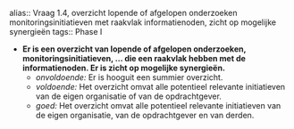alias:: Vraag 1.4, overzicht lopende of afgelopen onderzoeken monitoringsinitiatieven met raakvlak informatienoden, zicht op mogelijke synergieën
tags:: Phase I

- **Er is een overzicht van lopende of afgelopen onderzoeken, monitoringsinitiatieven, … die een raakvlak hebben met de informatienoden. Er is zicht op mogelijke synergieën.**
	- *onvoldoende:* Er is hooguit een summier overzicht.
	- *voldoende:* Het overzicht omvat alle potentieel relevante initiatieven van de eigen organisatie of van de opdrachtgever.
	- *goed:* Het overzicht omvat alle potentieel relevante initiatieven van de eigen organisatie, van de opdrachtgever en van derden.